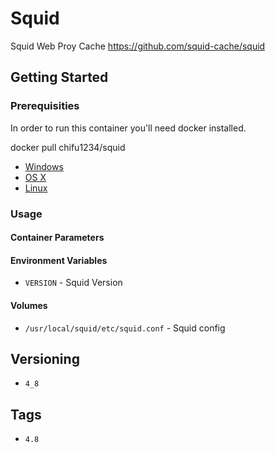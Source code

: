 # Squid

Squid Web Proy Cache https://github.com/squid-cache/squid

## Getting Started

### Prerequisities

In order to run this container you'll need docker installed.

docker pull chifu1234/squid

* [Windows](https://docs.docker.com/windows/started)
* [OS X](https://docs.docker.com/mac/started/)
* [Linux](https://docs.docker.com/linux/started/)

### Usage

#### Container Parameters

#### Environment Variables

 * `VERSION` - Squid Version

#### Volumes

* `/usr/local/squid/etc/squid.conf` - Squid config

## Versioning

* `4_8`

## Tags

* ```4.8```


